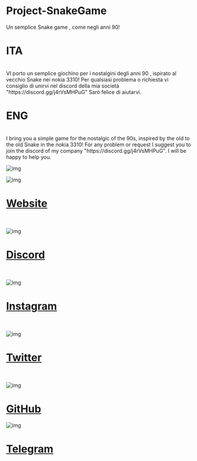 # Project-SnakeGame
Un semplice Snake game , come negli anni 90!


<h1>ITA</h1> <br>
VI porto un semplice giochino per i nostalgini degli anni 90 , ispirato 
al vecchio Snake nei nokia 3310!
Per qualsiasi problema o richiesta vi consiglio di unirvi nel discord della mia società "https://discord.gg/j4rVsMHPuG"
Sarò felice di aiutarvi.

<h1>ENG</h1> <br>
I bring you a simple game for the nostalgic of the 90s, inspired by the old 
to the old Snake in the nokia 3310!
For any problem or request I suggest you to join the discord of my company "https://discord.gg/j4rVsMHPuG".
I will be happy to help you.

![img](https://i.imgur.com/Lfr9B8j.png)

![img](https://i.imgur.com/DmzHZy7.png) 

[<h1>Website</h1>](https://www.devolutions.it/) <br>

![img](https://i.imgur.com/NmSC0HF.png) 

[<h1>Discord</h1>](https://discord.gg/j4rVsMHPuG) <br>

![img](https://i.imgur.com/2qWBDmc.png) 

[<h1>Instagram</h1>](https://www.instagram.com/devolutions_ita/) <br>

![img](https://i.imgur.com/VKtEuRD.png) 

[<h1>Twitter</h1>](https://twitter.com/DeVolutions_ita) <br>

![img](https://i.imgur.com/VWmbCqr.png) 

[<h1>GitHub</h1>](https://github.com/DeVolutions-ita) 

![img](https://i.imgur.com/KviifrA.png) 

[<h1>Telegram</h1>](https://t.me/joinchat/RVflO-ox-NczMDFk) 
